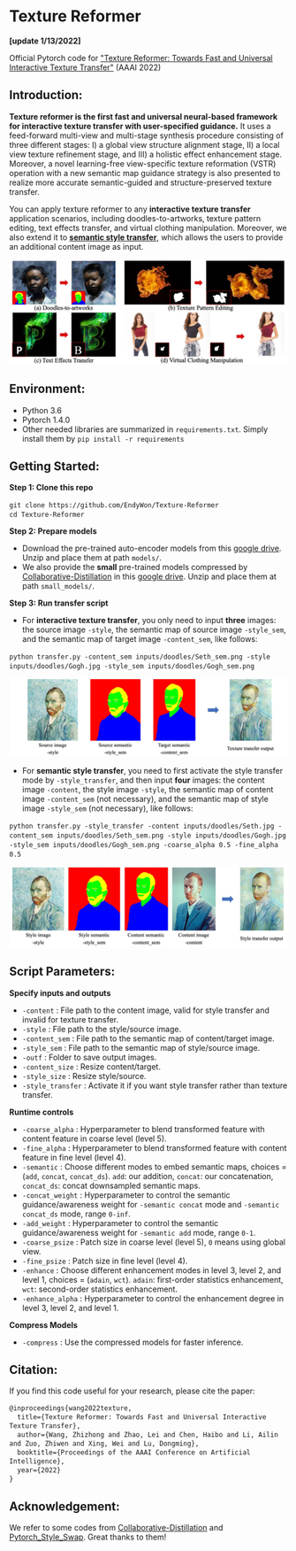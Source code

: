 # Texture Reformer
**[update 1/13/2022]**

Official Pytorch code for ["Texture Reformer: Towards Fast and Universal Interactive Texture Transfer"](https://arxiv.org/abs/2112.02788) (AAAI 2022)

## Introduction:

**Texture reformer is the first fast and universal neural-based framework for interactive texture transfer with user-specified guidance.** It uses a feed-forward multi-view and multi-stage synthesis procedure consisting of three different stages: I) a global view structure alignment stage, II) a local view texture refinement stage, and III) a holistic effect enhancement stage. Moreover, a novel learning-free view-specific texture reformation (VSTR) operation with a new semantic map guidance strategy is also presented to realize more accurate semantic-guided and structure-preserved texture transfer. 

You can apply texture reformer to any **interactive texture transfer** application scenarios, including doodles-to-artworks, texture pattern editing, text effects transfer, and virtual clothing manipulation. Moreover, we also extend it to [**semantic style transfer**](https://arxiv.org/pdf/1603.01768.pdf), which allows the users to provide an additional content image as input.

![show](https://github.com/EndyWon/Texture-Reformer/blob/main/figures/teaser.jpg)

## Environment:
- Python 3.6
- Pytorch 1.4.0
- Other needed libraries are summarized in `requirements.txt`. Simply install them by `pip install -r requirements`

## Getting Started:
**Step 1: Clone this repo**

`git clone https://github.com/EndyWon/Texture-Reformer`  
`cd Texture-Reformer`

**Step 2: Prepare models**

- Download the pre-trained auto-encoder models from this [google drive](https://drive.google.com/file/d/13n_YJ6J8lIvF-liWFeJY35nXsZM-5vTZ/view?usp=sharing). Unzip and place them at path `models/`.
- We also provide the **small** pre-trained models compressed by [Collaborative-Distillation](https://github.com/MingSun-Tse/Collaborative-Distillation) in this [google drive](https://drive.google.com/file/d/1RkDJs6Hv7FQ-vdw9B9qDzrzq8l79dABS/view?usp=sharing). Unzip and place them at path `small_models/`.

**Step 3: Run transfer script**

- For **interactive texture transfer**, you only need to input **three** images: the source image `-style`, the semantic map of source image `-style_sem`, and the semantic map of target image `-content_sem`, like follows:

`python transfer.py -content_sem inputs/doodles/Seth_sem.png -style inputs/doodles/Gogh.jpg -style_sem inputs/doodles/Gogh_sem.png`

![show](https://github.com/EndyWon/Texture-Reformer/blob/main/figures/texture_transfer.jpg)

- For **semantic style transfer**, you need to first activate the style transfer mode by `-style_transfer`, and then input **four** images: the content image `-content`, the style image `-style`, the semantic map of content image `-content_sem` (not necessary), and the semantic map of style image `-style_sem` (not necessary), like follows:

`python transfer.py -style_transfer -content inputs/doodles/Seth.jpg -content_sem inputs/doodles/Seth_sem.png -style inputs/doodles/Gogh.jpg -style_sem inputs/doodles/Gogh_sem.png -coarse_alpha 0.5 -fine_alpha 0.5`

![show](https://github.com/EndyWon/Texture-Reformer/blob/main/figures/style_transfer.jpg)


## Script Parameters:

**Specify inputs and outputs**

- `-content` : File path to the content image, valid for style transfer and invalid for texture transfer.
- `-style` : File path to the style/source image.
- `-content_sem` : File path to the semantic map of content/target image.
- `-style_sem` : File path to the semantic map of style/source image.
- `-outf` : Folder to save output images.
- `-content_size` : Resize content/target.
- `-style_size` : Resize style/source.
- `-style_transfer` : Activate it if you want style transfer rather than texture transfer.

**Runtime controls**

- `-coarse_alpha` : Hyperparameter to blend transformed feature with content feature in coarse level (level 5).
- `-fine_alpha` : Hyperparameter to blend transformed feature with content feature in fine level (level 4).
- `-semantic` : Choose different modes to embed semantic maps, choices = (`add`, `concat`, `concat_ds`). `add`: our addition, `concat`: our concatenation, `concat_ds`: concat downsampled semantic maps.
- `-concat_weight` : Hyperparameter to control the semantic guidance/awareness weight for `-semantic concat` mode and `-semantic concat_ds` mode, range `0-inf`.
- `-add_weight` : Hyperparameter to control the semantic guidance/awareness weight for `-semantic add` mode, range `0-1`.
- `-coarse_psize` : Patch size in coarse level (level 5), `0` means using global view.
- `-fine_psize` : Patch size in fine level (level 4).
- `-enhance` : Choose different enhancement modes in level 3, level 2, and level 1, choices = (`adain`, `wct`). `adain`: first-order statistics enhancement, `wct`: second-order statistics enhancement.
- `-enhance_alpha` : Hyperparameter to control the enhancement degree in level 3, level 2, and level 1.

**Compress Models**
- `-compress` : Use the compressed models for faster inference.


## Citation:

If you find this code useful for your research, please cite the paper:

```
@inproceedings{wang2022texture,
  title={Texture Reformer: Towards Fast and Universal Interactive Texture Transfer},
  author={Wang, Zhizhong and Zhao, Lei and Chen, Haibo and Li, Ailin and Zuo, Zhiwen and Xing, Wei and Lu, Dongming},
  booktitle={Proceedings of the AAAI Conference on Artificial Intelligence},
  year={2022}
}
```

## Acknowledgement:

We refer to some codes from [Collaborative-Distillation](https://github.com/MingSun-Tse/Collaborative-Distillation) and [Pytorch_Style_Swap](https://github.com/irasin/Pytorch_Style_Swap). Great thanks to them!
